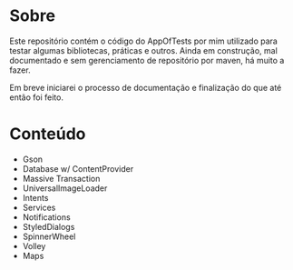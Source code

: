 Sobre
=====
Este repositório contém o código do AppOfTests por mim utilizado para testar algumas bibliotecas, práticas e outros.
Ainda em construção, mal documentado e sem gerenciamento de repositório por maven, há muito a fazer.

Em breve iniciarei o processo de documentação e finalização do que até então foi feito.

Conteúdo
========
* Gson
* Database w/ ContentProvider
* Massive Transaction
* UniversalImageLoader
* Intents
* Services
* Notifications
* StyledDialogs
* SpinnerWheel
* Volley
* Maps

